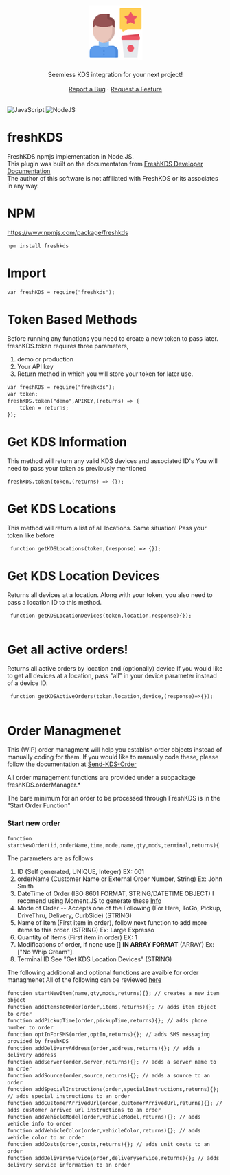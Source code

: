 <h1 align="center">
    <img src="logo.svg" alt="Logo" width="125" height="125">
  </a>
</h1>

<div align="center">
  Seemless KDS integration for your next project!
  <br />
  <br />
  <a href="https://github.com/arch-linux/freshKDS/issues/new?assignees=arch-linux&labels=triage&template=bug_report.md&title=">Report a Bug</a>
  ·
  <a href="https://github.com/arch-linux/freshKDS/issues/new?assignees=&labels=&template=feature_request.md&title=">Request a Feature</a>
</div>

<div align="center">
<br />
</div>

![JavaScript](https://img.shields.io/badge/javascript-%23323330.svg?style=for-the-badge&logo=javascript&logoColor=%23F7DF1E)
![NodeJS](https://img.shields.io/badge/node.js-6DA55F?style=for-the-badge&logo=node.js&logoColor=white)
    


# freshKDS
 FreshKDS npmjs implementation in Node.JS.
 </br>This plugin was built on the documentaton from [FreshKDS Developer Documentation](https://integration-docs.ftservices.cloud/#introduction)
 </br>The author of this software is not affiliated with FreshKDS or its associates in any way.

# NPM
https://www.npmjs.com/package/freshkds
```
npm install freshkds
```

# Import
```
var freshKDS = require("freshkds");
```

# Token Based Methods
Before running any functions you need to create a new token to pass later.
freshKDS.token requires three parameters,

1. demo or production
2. Your API key
3. Return method in which you will store your token for later use.

```
var freshKDS = require("freshkds");
var token;
freshKDS.token("demo",APIKEY,(returns) => {
    token = returns;
});
```


# Get KDS Information
This method will return any valid KDS devices and associated ID's
You will need to pass your token as previously mentioned

```
freshKDS.token(token,(returns) => {});

```

# Get KDS Locations
This method will return a list of all locations.
Same situation! Pass your token like before

```
 function getKDSLocations(token,(response) => {});
```

# Get KDS Location Devices
Returns all devices at a location.
Along with your token, you also need to pass a location ID to this method.

```
 function getKDSLocationDevices(token,location,response){});
 
```

# Get all active orders!
Returns all active orders by location and (optionally) device
If you would like to get all devices at a location, pass "all" in your device parameter instead of a device ID.

```
 function getKDSActiveOrders(token,location,device,(response)=>{});
 
```

# Order Managmenet
This (WIP) order managment will help you establish order objects instead of manually coding for them.
If you would like to manually code these, please follow the documentation at [Send-KDS-Order](https://integration-docs.ftservices.cloud/#send-kds-order)

All order management functions are provided under a subpackage freshKDS.orderManager.*

The bare minimum for an order to be processed through FreshKDS is in the "Start Order Function"
### Start new order

```
function startNewOrder(id,orderName,time,mode,name,qty,mods,terminal,returns){
```

The parameters are as follows
1. ID (Self generated, UNIQUE, Integer) EX: 001
2. orderName (Customer Name or External Order Number, String) Ex: John Smith
3. DateTime of Order (ISO 8601 FORMAT, STRING/DATETIME OBJECT) I recomend using Moment.JS to generate these [Info](https://stackoverflow.com/questions/25725019/how-do-i-format-a-date-as-iso-8601-in-moment-js)
4. Mode of Order -- Accepts one of the Following (For Here, ToGo, Pickup, DriveThru, Delivery, CurbSide) (STRING)
5. Name of Item (First item in order), follow next function to add more items to this order. (STRING) Ex: Large Expresso
6. Quantity of Items (First item in order) EX: 1
7. Modifications of order, if none use [] **IN ARRAY FORMAT** (ARRAY) Ex: ["No Whip Cream"].
8. Terminal ID See "Get KDS Location Devices" (STRING)


The following additional and optional functions are avaible for order managmenet 
All of the following can be reviewed [here](https://integration-docs.ftservices.cloud/#send-kds-order)

```
function startNewItem(name,qty,mods,returns){}; // creates a new item object
function addItemsToOrder(order,items,returns){}; // adds item object to order
function addPickupTime(order,pickupTime,returns){}; // adds phone number to order
function optInForSMS(order,optIn,returns){}; // adds SMS messaging provided by freshKDS
function addDeliveryAddress(order,address,returns){}; // adds a delivery address
function addServer(order,server,returns){}; // adds a server name to an order
function addSource(order,source,returns){}; // adds a source to an order
function addSpecialInstructions(order,specialInstructions,returns){}; // adds special instructions to an order
function addCustomerArrivedUrl(order,customerArrivedUrl,returns){}; // adds customer arrived url instructions to an order
function addVehicleModel(order,vehicleModel,returns){}; // adds vehicle info to order
function addVehicleColor(order,vehicleColor,returns){}; // adds vehicle color to an order
function addCosts(order,costs,returns){}; // adds unit costs to an order
function addDeliveryService(order,deliveryService,returns){}; // adds delivery service information to an order

```
